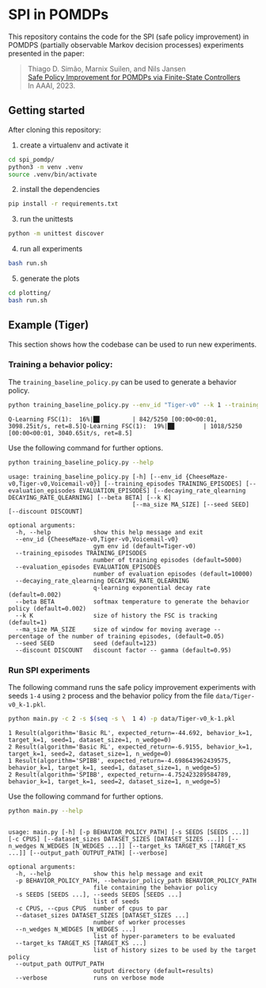 # SPI in POMDPs

This repository contains the code for the SPI (safe policy improvement) in POMDPS (partially observable Markov decision processes) experiments presented in the paper:

> Thiago D. Simão, Marnix Suilen, and Nils Jansen  
> [Safe Policy Improvement for POMDPs via Finite-State Controllers](https://arxiv.org/abs/2301.04939)  
> In AAAI, 2023.


## Getting started

After cloning this repository:

1. create a virtualenv and activate it
```bash
cd spi_pomdp/
python3 -m venv .venv
source .venv/bin/activate
```
2. install the dependencies
```bash
pip install -r requirements.txt
```
3. run the unittests
```bash
python -m unittest discover
```
4. run all experiments
```bash
bash run.sh
```
5. generate the plots
```bash
cd plotting/
bash run.sh
```

## Example (Tiger)
 
This section shows how the codebase can be used to run new experiments.

### Training a behavior policy:

The `training_baseline_policy.py` can be used to generate a behavior policy.
```bash
python training_baseline_policy.py --env_id "Tiger-v0" --k 1 --training_episodes 5000 --decaying_rate_qlearning 0.002 --beta 0.05
```
```text
Q-Learning FSC(1):  16%|█▊         | 842/5250 [00:00<00:01, 3098.25it/s, ret=8.5]Q-Learning FSC(1):  19%|█▉        | 1018/5250 [00:00<00:01, 3040.65it/s, ret=8.5]
```


Use the following command for further options.
```bash
python training_baseline_policy.py --help
```

```text
usage: training_baseline_policy.py [-h] [--env_id {CheeseMaze-v0,Tiger-v0,Voicemail-v0}] [--training_episodes TRAINING_EPISODES] [--evaluation_episodes EVALUATION_EPISODES] [--decaying_rate_qlearning DECAYING_RATE_QLEARNING] [--beta BETA] [--k K]
                                   [--ma_size MA_SIZE] [--seed SEED] [--discount DISCOUNT]

optional arguments:
  -h, --help            show this help message and exit
  --env_id {CheeseMaze-v0,Tiger-v0,Voicemail-v0}
                        gym env id (default=Tiger-v0)
  --training_episodes TRAINING_EPISODES
                        number of training episodes (default=5000)
  --evaluation_episodes EVALUATION_EPISODES
                        number of evaluation episodes (default=10000)
  --decaying_rate_qlearning DECAYING_RATE_QLEARNING
                        q-learning exponential decay rate (default=0.002)
  --beta BETA           softmax temperature to generate the behavior policy (default=0.002)
  --k K                 size of history the FSC is tracking (default=1)
  --ma_size MA_SIZE     size of window for moving average -- percentage of the number of training episodes, (default=0.05)
  --seed SEED           seed (default=123)
  --discount DISCOUNT   discount factor -- gamma (default=0.95)
```

### Run SPI experiments


The following command runs the safe policy improvement experiments with seeds `1-4` using `2` process and the behavior policy from the file `data/Tiger-v0_k-1.pkl`.

```bash
python main.py -c 2 -s $(seq -s \  1 4) -p data/Tiger-v0_k-1.pkl
```

```text
1 Result(algorithm='Basic RL', expected_return=-44.692, behavior_k=1, target_k=1, seed=1, dataset_size=1, n_wedge=0)
2 Result(algorithm='Basic RL', expected_return=-6.9155, behavior_k=1, target_k=1, seed=2, dataset_size=1, n_wedge=0)
1 Result(algorithm='SPIBB', expected_return=-4.698643962439575, behavior_k=1, target_k=1, seed=1, dataset_size=1, n_wedge=5)
2 Result(algorithm='SPIBB', expected_return=-4.752423289584789, behavior_k=1, target_k=1, seed=2, dataset_size=1, n_wedge=5)
```

Use the following command for further options.

```bash
python main.py --help
```

```text

usage: main.py [-h] [-p BEHAVIOR_POLICY_PATH] [-s SEEDS [SEEDS ...]] [-c CPUS] [--dataset_sizes DATASET_SIZES [DATASET_SIZES ...]] [--n_wedges N_WEDGES [N_WEDGES ...]] [--target_ks TARGET_KS [TARGET_KS ...]] [--output_path OUTPUT_PATH] [--verbose]

optional arguments:
  -h, --help            show this help message and exit
  -p BEHAVIOR_POLICY_PATH, --behavior_policy_path BEHAVIOR_POLICY_PATH
                        file containing the behavior policy
  -s SEEDS [SEEDS ...], --seeds SEEDS [SEEDS ...]
                        list of seeds
  -c CPUS, --cpus CPUS  number of cpus to par
  --dataset_sizes DATASET_SIZES [DATASET_SIZES ...]
                        number of worker processes
  --n_wedges N_WEDGES [N_WEDGES ...]
                        list of hyper-parameters to be evaluated
  --target_ks TARGET_KS [TARGET_KS ...]
                        list of history sizes to be used by the target policy
  --output_path OUTPUT_PATH
                        output directory (default=results)
  --verbose             runs on verbose mode
```
